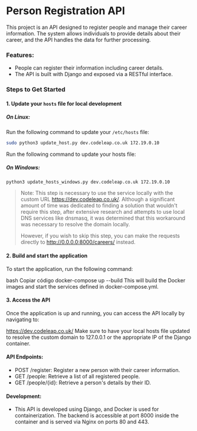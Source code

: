 # Person Registration API

This project is an API designed to register people and manage their career information. The system allows individuals to provide details about their career, and the API handles the data for further processing.

### Features:
- People can register their information including career details.
- The API is built with Django and exposed via a RESTful interface.
  
### Steps to Get Started

#### 1. Update your `hosts` file for local development

##### On Linux:
Run the following command to update your `/etc/hosts` file:

```bash
sudo python3 update_host.py dev.codeleap.co.uk 172.19.0.10
```
Run the following command to update your hosts file:
##### On Windows:

```bash
python3 update_hosts_windows.py dev.codeleap.co.uk 172.19.0.10
```

>Note: This step is necessary to use the service locally with the custom URL https://dev.codeleap.co.uk/. Although a significant amount of time was dedicated to finding a solution that wouldn't require this step, after extensive research and attempts to use local DNS services like dnsmasq, it was determined that this workaround was necessary to resolve the domain locally.
>
>However, if you wish to skip this step, you can make the requests directly to http://0.0.0.0:8000/careers/ instead.

#### 2. Build and start the application
To start the application, run the following command:

bash
Copiar código
docker-compose up --build
This will build the Docker images and start the services defined in docker-compose.yml.

#### 3. Access the API
Once the application is up and running, you can access the API locally by navigating to:


https://dev.codeleap.co.uk/
Make sure to have your local hosts file updated to resolve the custom domain to 127.0.0.1 or the appropriate IP of the Django container.

#### API Endpoints:
 - POST /register: Register a new person with their career information.
 - GET /people: Retrieve a list of all registered people.
 - GET /people/{id}: Retrieve a person's details by their ID.

#### Development:
 - This API is developed using Django, and Docker is used for containerization. The backend is accessible at port 8000 inside the container and is served via Nginx on ports 80 and 443.
